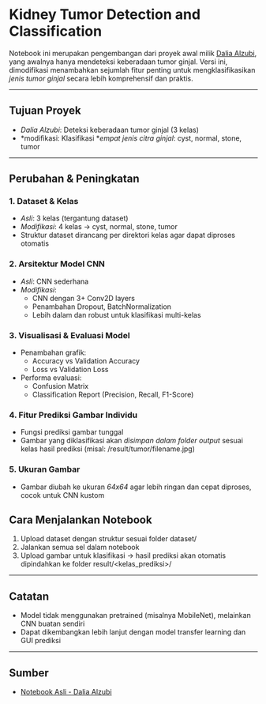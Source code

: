 # Kidney Tumor Detection and Classification 

Notebook ini merupakan pengembangan dari proyek awal milik [Dalia Alzubi](https://github.com/DaliaAlzubi/Kidney_Tumor), yang awalnya hanya mendeteksi keberadaan tumor ginjal. Versi ini, dimodifikasi  menambahkan sejumlah fitur penting untuk mengklasifikasikan *jenis tumor ginjal* secara lebih komprehensif dan praktis.

---

## Tujuan Proyek

- *Dalia Alzubi*: Deteksi keberadaan tumor ginjal (3 kelas)
- *modifikasi: Klasifikasi **empat jenis citra ginjal*: cyst, normal, stone, tumor

---

## Perubahan & Peningkatan

### 1. Dataset & Kelas
- *Asli*: 3 kelas (tergantung dataset)
- *Modifikasi*: 4 kelas → cyst, normal, stone, tumor
- Struktur dataset dirancang per direktori kelas agar dapat diproses otomatis

### 2. Arsitektur Model CNN
- *Asli*: CNN sederhana
- *Modifikasi*:
  - CNN dengan 3+ Conv2D layers
  - Penambahan Dropout, BatchNormalization
  - Lebih dalam dan robust untuk klasifikasi multi-kelas

### 3. Visualisasi & Evaluasi Model
- Penambahan grafik:
  - Accuracy vs Validation Accuracy
  - Loss vs Validation Loss
- Performa evaluasi:
  - Confusion Matrix
  - Classification Report (Precision, Recall, F1-Score)

### 4. Fitur Prediksi Gambar Individu
- Fungsi prediksi gambar tunggal
- Gambar yang diklasifikasi akan *disimpan dalam folder output* sesuai kelas hasil prediksi (misal: /result/tumor/filename.jpg)

### 5. Ukuran Gambar
- Gambar diubah ke ukuran *64x64* agar lebih ringan dan cepat diproses, cocok untuk CNN kustom


## Cara Menjalankan Notebook

1. Upload dataset dengan struktur sesuai folder dataset/
2. Jalankan semua sel dalam notebook
3. Upload gambar untuk klasifikasi → hasil prediksi akan otomatis dipindahkan ke folder result/<kelas_prediksi>/

---

## Catatan

- Model tidak menggunakan pretrained (misalnya MobileNet), melainkan CNN buatan sendiri
- Dapat dikembangkan lebih lanjut dengan model transfer learning dan GUI prediksi

---

## Sumber

- [Notebook Asli - Dalia Alzubi](https://github.com/DaliaAlzubi/Kidney_Tumor)

